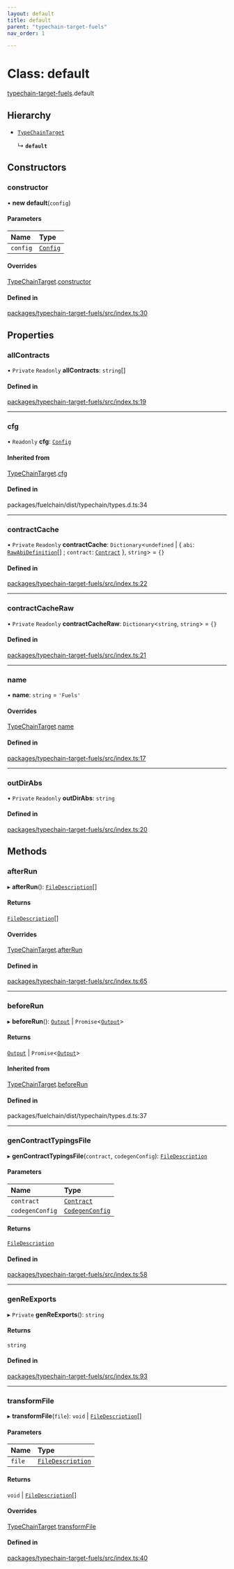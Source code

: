 ```yaml
---
layout: default
title: default
parent: "typechain-target-fuels"
nav_order: 1

---
```


# Class: default

[typechain-target-fuels](../index.md).default

## Hierarchy

- [`TypeChainTarget`](internal-TypeChainTarget.md)

  ↳ **`default`**

## Constructors

### constructor

• **new default**(`config`)

#### Parameters

| Name | Type |
| :------ | :------ |
| `config` | [`Config`](../interfaces/internal-Config.md) |

#### Overrides

[TypeChainTarget](internal-TypeChainTarget.md).[constructor](internal-TypeChainTarget.md#constructor)

#### Defined in

[packages/typechain-target-fuels/src/index.ts:30](https://github.com/FuelLabs/fuels-ts/blob/master/packages/typechain-target-fuels/src/index.ts#L30)

## Properties

### allContracts

• `Private` `Readonly` **allContracts**: `string`[]

#### Defined in

[packages/typechain-target-fuels/src/index.ts:19](https://github.com/FuelLabs/fuels-ts/blob/master/packages/typechain-target-fuels/src/index.ts#L19)

___

### cfg

• `Readonly` **cfg**: [`Config`](../interfaces/internal-Config.md)

#### Inherited from

[TypeChainTarget](internal-TypeChainTarget.md).[cfg](internal-TypeChainTarget.md#cfg)

#### Defined in

packages/fuelchain/dist/typechain/types.d.ts:34

___

### contractCache

• `Private` `Readonly` **contractCache**: `Dictionary`<`undefined` \| { `abi`: [`RawAbiDefinition`](../interfaces/internal-RawAbiDefinition.md)[] ; `contract`: [`Contract`](../interfaces/internal-Contract.md)  }, `string`\> = `{}`

#### Defined in

[packages/typechain-target-fuels/src/index.ts:22](https://github.com/FuelLabs/fuels-ts/blob/master/packages/typechain-target-fuels/src/index.ts#L22)

___

### contractCacheRaw

• `Private` `Readonly` **contractCacheRaw**: `Dictionary`<`string`, `string`\> = `{}`

#### Defined in

[packages/typechain-target-fuels/src/index.ts:21](https://github.com/FuelLabs/fuels-ts/blob/master/packages/typechain-target-fuels/src/index.ts#L21)

___

### name

• **name**: `string` = `'Fuels'`

#### Overrides

[TypeChainTarget](internal-TypeChainTarget.md).[name](internal-TypeChainTarget.md#name)

#### Defined in

[packages/typechain-target-fuels/src/index.ts:17](https://github.com/FuelLabs/fuels-ts/blob/master/packages/typechain-target-fuels/src/index.ts#L17)

___

### outDirAbs

• `Private` `Readonly` **outDirAbs**: `string`

#### Defined in

[packages/typechain-target-fuels/src/index.ts:20](https://github.com/FuelLabs/fuels-ts/blob/master/packages/typechain-target-fuels/src/index.ts#L20)

## Methods

### afterRun

▸ **afterRun**(): [`FileDescription`](../interfaces/internal-FileDescription.md)[]

#### Returns

[`FileDescription`](../interfaces/internal-FileDescription.md)[]

#### Overrides

[TypeChainTarget](internal-TypeChainTarget.md).[afterRun](internal-TypeChainTarget.md#afterrun)

#### Defined in

[packages/typechain-target-fuels/src/index.ts:65](https://github.com/FuelLabs/fuels-ts/blob/master/packages/typechain-target-fuels/src/index.ts#L65)

___

### beforeRun

▸ **beforeRun**(): [`Output`](../namespaces/internal.md#output) \| `Promise`<[`Output`](../namespaces/internal.md#output)\>

#### Returns

[`Output`](../namespaces/internal.md#output) \| `Promise`<[`Output`](../namespaces/internal.md#output)\>

#### Inherited from

[TypeChainTarget](internal-TypeChainTarget.md).[beforeRun](internal-TypeChainTarget.md#beforerun)

#### Defined in

packages/fuelchain/dist/typechain/types.d.ts:37

___

### genContractTypingsFile

▸ **genContractTypingsFile**(`contract`, `codegenConfig`): [`FileDescription`](../interfaces/internal-FileDescription.md)

#### Parameters

| Name | Type |
| :------ | :------ |
| `contract` | [`Contract`](../interfaces/internal-Contract.md) |
| `codegenConfig` | [`CodegenConfig`](../interfaces/internal-CodegenConfig.md) |

#### Returns

[`FileDescription`](../interfaces/internal-FileDescription.md)

#### Defined in

[packages/typechain-target-fuels/src/index.ts:58](https://github.com/FuelLabs/fuels-ts/blob/master/packages/typechain-target-fuels/src/index.ts#L58)

___

### genReExports

▸ `Private` **genReExports**(): `string`

#### Returns

`string`

#### Defined in

[packages/typechain-target-fuels/src/index.ts:93](https://github.com/FuelLabs/fuels-ts/blob/master/packages/typechain-target-fuels/src/index.ts#L93)

___

### transformFile

▸ **transformFile**(`file`): `void` \| [`FileDescription`](../interfaces/internal-FileDescription.md)[]

#### Parameters

| Name | Type |
| :------ | :------ |
| `file` | [`FileDescription`](../interfaces/internal-FileDescription.md) |

#### Returns

`void` \| [`FileDescription`](../interfaces/internal-FileDescription.md)[]

#### Overrides

[TypeChainTarget](internal-TypeChainTarget.md).[transformFile](internal-TypeChainTarget.md#transformfile)

#### Defined in

[packages/typechain-target-fuels/src/index.ts:40](https://github.com/FuelLabs/fuels-ts/blob/master/packages/typechain-target-fuels/src/index.ts#L40)
